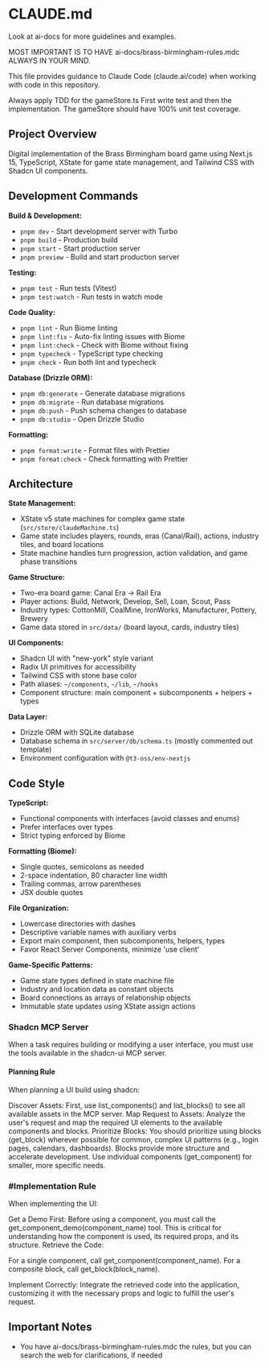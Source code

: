 # CLAUDE.md

Look at ai-docs for more guidelines and examples.

MOST IMPORTANT IS TO HAVE ai-docs/brass-birmingham-rules.mdc ALWAYS IN YOUR MIND.

This file provides guidance to Claude Code (claude.ai/code) when working with code in this repository.

Always apply TDD for the gameStore.ts First write test and then the implementation. The gameStore should have 100% unit test coverage.

## Project Overview

Digital implementation of the Brass Birmingham board game using Next.js 15, TypeScript, XState for game state management, and Tailwind CSS with Shadcn UI components.

## Development Commands

**Build & Development:**
- `pnpm dev` - Start development server with Turbo
- `pnpm build` - Production build
- `pnpm start` - Start production server
- `pnpm preview` - Build and start production server

**Testing:**
- `pnpm test` - Run tests (Vitest)
- `pnpm test:watch` - Run tests in watch mode

**Code Quality:**
- `pnpm lint` - Run Biome linting
- `pnpm lint:fix` - Auto-fix linting issues with Biome
- `pnpm lint:check` - Check with Biome without fixing
- `pnpm typecheck` - TypeScript type checking
- `pnpm check` - Run both lint and typecheck

**Database (Drizzle ORM):**
- `pnpm db:generate` - Generate database migrations
- `pnpm db:migrate` - Run database migrations
- `pnpm db:push` - Push schema changes to database
- `pnpm db:studio` - Open Drizzle Studio

**Formatting:**
- `pnpm format:write` - Format files with Prettier
- `pnpm format:check` - Check formatting with Prettier

## Architecture

**State Management:**
- XState v5 state machines for complex game state (`src/store/claudeMachine.ts`)
- Game state includes players, rounds, eras (Canal/Rail), actions, industry tiles, and board locations
- State machine handles turn progression, action validation, and game phase transitions

**Game Structure:**
- Two-era board game: Canal Era → Rail Era
- Player actions: Build, Network, Develop, Sell, Loan, Scout, Pass
- Industry types: CottonMill, CoalMine, IronWorks, Manufacturer, Pottery, Brewery
- Game data stored in `src/data/` (board layout, cards, industry tiles)

**UI Components:**
- Shadcn UI with "new-york" style variant
- Radix UI primitives for accessibility
- Tailwind CSS with stone base color
- Path aliases: `~/components`, `~/lib`, `~/hooks`
- Component structure: main component + subcomponents + helpers + types

**Data Layer:**
- Drizzle ORM with SQLite database
- Database schema in `src/server/db/schema.ts` (mostly commented out template)
- Environment configuration with `@t3-oss/env-nextjs`

## Code Style

**TypeScript:**
- Functional components with interfaces (avoid classes and enums)
- Prefer interfaces over types
- Strict typing enforced by Biome

**Formatting (Biome):**
- Single quotes, semicolons as needed
- 2-space indentation, 80 character line width
- Trailing commas, arrow parentheses
- JSX double quotes

**File Organization:**
- Lowercase directories with dashes
- Descriptive variable names with auxiliary verbs
- Export main component, then subcomponents, helpers, types
- Favor React Server Components, minimize 'use client'

**Game-Specific Patterns:**
- Game state types defined in state machine file
- Industry and location data as constant objects
- Board connections as arrays of relationship objects
- Immutable state updates using XState assign actions


### Shadcn MCP Server
When a task requires building or modifying a user interface, you must use the tools available in the shadcn-ui MCP server.

#### Planning Rule
When planning a UI build using shadcn:

Discover Assets: First, use list_components() and list_blocks() to see all available assets in the MCP server.
Map Request to Assets: Analyze the user's request and map the required UI elements to the available components and blocks.
Prioritize Blocks: You should prioritize using blocks (get_block) wherever possible for common, complex UI patterns (e.g., login pages, calendars, dashboards). Blocks provide more structure and accelerate development. Use individual components (get_component) for smaller, more specific needs.

### #Implementation Rule
When implementing the UI:

Get a Demo First: Before using a component, you must call the get_component_demo(component_name) tool. This is critical for understanding how the component is used, its required props, and its structure.
Retrieve the Code:

For a single component, call get_component(component_name).
For a composite block, call get_block(block_name).


Implement Correctly: Integrate the retrieved code into the application, customizing it with the necessary props and logic to fulfill the user's request.

## Important Notes
- You have ai-docs/brass-birmingham-rules.mdc the rules, but you can search the web for clarifications, if needed